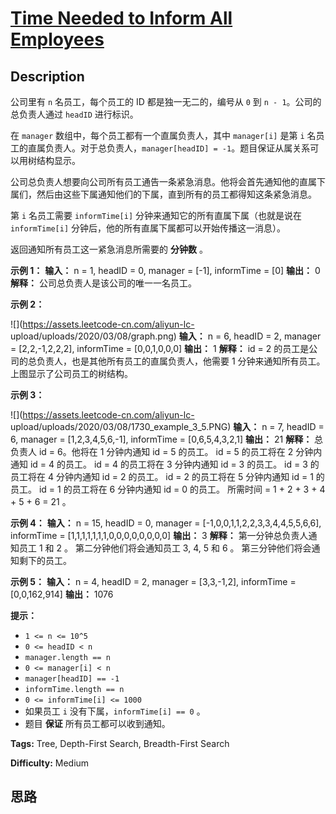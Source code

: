 # [Time Needed to Inform All Employees][title]

## Description

公司里有 `n` 名员工，每个员工的 ID 都是独一无二的，编号从 `0` 到 `n - 1`。公司的总负责人通过 `headID` 进行标识。

在 `manager` 数组中，每个员工都有一个直属负责人，其中 `manager[i]` 是第 `i`
名员工的直属负责人。对于总负责人，`manager[headID] = -1`。题目保证从属关系可以用树结构显示。

公司总负责人想要向公司所有员工通告一条紧急消息。他将会首先通知他的直属下属们，然后由这些下属通知他们的下属，直到所有的员工都得知这条紧急消息。

第 `i` 名员工需要 `informTime[i]` 分钟来通知它的所有直属下属（也就是说在 `informTime[i]`
分钟后，他的所有直属下属都可以开始传播这一消息）。

返回通知所有员工这一紧急消息所需要的 **分钟数** 。



**示例 1：**
            **输入：** n = 1, headID = 0, manager = [-1], informTime = [0]    **输出：** 0    **解释：** 公司总负责人是该公司的唯一一名员工。    

**示例 2：**

![](https://assets.leetcode-cn.com/aliyun-lc-
upload/uploads/2020/03/08/graph.png)
            **输入：** n = 6, headID = 2, manager = [2,2,-1,2,2,2], informTime = [0,0,1,0,0,0]    **输出：** 1    **解释：** id = 2 的员工是公司的总负责人，也是其他所有员工的直属负责人，他需要 1 分钟来通知所有员工。    上图显示了公司员工的树结构。    

**示例 3：**

![](https://assets.leetcode-cn.com/aliyun-lc-
upload/uploads/2020/03/08/1730_example_3_5.PNG)
            **输入：** n = 7, headID = 6, manager = [1,2,3,4,5,6,-1], informTime = [0,6,5,4,3,2,1]    **输出：** 21    **解释：** 总负责人 id = 6。他将在 1 分钟内通知 id = 5 的员工。    id = 5 的员工将在 2 分钟内通知 id = 4 的员工。    id = 4 的员工将在 3 分钟内通知 id = 3 的员工。    id = 3 的员工将在 4 分钟内通知 id = 2 的员工。    id = 2 的员工将在 5 分钟内通知 id = 1 的员工。    id = 1 的员工将在 6 分钟内通知 id = 0 的员工。    所需时间 = 1 + 2 + 3 + 4 + 5 + 6 = 21 。    

**示例 4：**
            **输入：** n = 15, headID = 0, manager = [-1,0,0,1,1,2,2,3,3,4,4,5,5,6,6], informTime = [1,1,1,1,1,1,1,0,0,0,0,0,0,0,0]    **输出：** 3    **解释：** 第一分钟总负责人通知员工 1 和 2 。    第二分钟他们将会通知员工 3, 4, 5 和 6 。    第三分钟他们将会通知剩下的员工。    

**示例 5：**
            **输入：** n = 4, headID = 2, manager = [3,3,-1,2], informTime = [0,0,162,914]    **输出：** 1076    



**提示：**

  * `1 <= n <= 10^5`
  * `0 <= headID < n`
  * `manager.length == n`
  * `0 <= manager[i] < n`
  * `manager[headID] == -1`
  * `informTime.length == n`
  * `0 <= informTime[i] <= 1000`
  * 如果员工 `i` 没有下属，`informTime[i] == 0` 。
  * 题目 **保证** 所有员工都可以收到通知。


**Tags:** Tree, Depth-First Search, Breadth-First Search

**Difficulty:** Medium

## 思路

[title]: https://leetcode-cn.com/problems/time-needed-to-inform-all-employees
